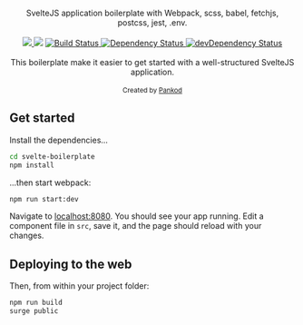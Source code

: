 <br/>
<div align="center" >SvelteJS application boilerplate with Webpack, scss, babel, fetchjs, postcss, jest, .env.</div>
<br/>

<div align="center">
  <!-- CodeClimate -->
<a href="https://codeclimate.com/github/pankod/svelte-boilerplate/maintainability">
<img src="https://api.codeclimate.com/v1/badges/2c6982d3ad672a07f7ae/maintainability" />
</a>
  <!-- TestCoverage -->
<a href="https://codeclimate.com/github/pankod/svelte-boilerplate/test_coverage"><img src="https://api.codeclimate.com/v1/badges/2c6982d3ad672a07f7ae/test_coverage" /></a>
  <!-- Build Status -->
  <a href="https://travis-ci.org/pankod/svelte-boilerplate">
    <img src="https://travis-ci.org/pankod/svelte-boilerplate.svg?branch=master" alt="Build Status" />
  </a>
  <!-- Dependency Status -->
  <a href="https://david-dm.org/pankod/svelte-boilerplate">
    <img src="https://david-dm.org/pankod/svelte-boilerplate.svg" alt="Dependency Status" />
  </a>
  <!-- devDependency Status -->
  <a href="https://david-dm.org/pankod/svelte-boilerplate#info=devDependencies"> 
    <img src="https://david-dm.org/pankod/svelte-boilerplate/dev-status.svg" alt="devDependency Status" />
  </a>
</div>

<br/>
<div align="center">
This boilerplate make it easier to get started with a well-structured SvelteJS application.
<br />
<br />
  <sub>Created by <a href="https://www.pankod.com">Pankod</a></sub>
</div>


## Get started

Install the dependencies...

```bash
cd svelte-boilerplate
npm install
```

...then start webpack:

```bash
npm run start:dev
```

Navigate to [localhost:8080](http://localhost:8080). You should see your app running. Edit a component file in `src`, save it, and the page should reload with your changes.

## Deploying to the web

Then, from within your project folder:

```bash
npm run build
surge public
```
